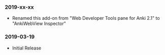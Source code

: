### 2019-xx-xx
- Renamed this add-on from "Web Developer Tools pane for Anki 2.1" to "AnkiWebView Inspector"
### 2019-03-19
- Initial Release
